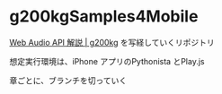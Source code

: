 # g200kgSamples4Mobile

[Web Audio API 解説 | g200kg](https://www.g200kg.com/jp/docs/webaudio/index.html) を写経していくリポジトリ

想定実行環境は、iPhone アプリのPythonista とPlay.js

章ごとに、ブランチを切っていく
